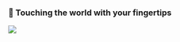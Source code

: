 ### 👋 Touching the world with your fingertips

 ![](https://github-readme-stats.vercel.app/api?username=fuusy)

